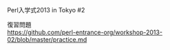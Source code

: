 Perl入学式2013 in Tokyo #2

復習問題  
https://github.com/perl-entrance-org/workshop-2013-02/blob/master/practice.md
